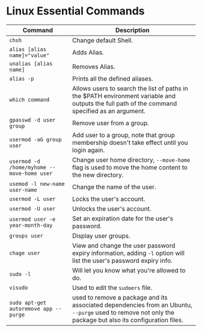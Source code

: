 # Linux Essential Commands

| Command                                    | Description                                                                                                                                              |
| ------------------------------------------ | -------------------------------------------------------------------------------------------------------------------------------------------------------- |
| `chsh`                                     | Change default Shell.                                                                                                                                    |
| `alias [alias name]="value"`               | Adds Alias.                                                                                                                                              |
| `unalias [alias name]`                     | Removes Alias.                                                                                                                                           |
| `alias -p`                                 | Prints all the defined aliases.                                                                                                                          |
| `which command`                            | Allows users to search the list of paths in the $PATH environment variable and outputs the full path of the command specified as an argument.            |
| `gpasswd -d user group`                    | Remove user from a group.                                                                                                                                |
| `usermod -aG group user`                   | Add user to a group, note that group membership doesn't take effect until you login again.                                                               |
| `usermod -d /home/myhome --move-home user` | Change user home directory, `--move-home` flag is used to move the home content to the new directory.                                                    |
| `usemod -l new-name user-name`               | Change the name of the user.                                                                                                                             |
| `usermod -L user`                          | Locks the user's account.                                                                                                                                |
| `usermod -U user`                          | Unlocks the user's account.                                                                                                                              |
| `usermod user -e year-month-day`           | Set an expiration date for the user's password.                                                                                                          |
| `groups user`                              | Display user groups.                                                                                                                                     |
| `chage user`                               | View and change the user password expiry information, adding `-l` option will list the user's password expiry info.                                      |
| `sudo -l`                                  | Will let you know what you're allowed to do.                                                                                                             |
| `visudo`                                   | Used to edit the `sudoers` file.                                                                                                                         |
| `sudo apt-get autoremove app --purge`      | used to remove a package and its associated dependencies from an Ubuntu, `--purge` used to remove not only the package but also its configuration files. |
